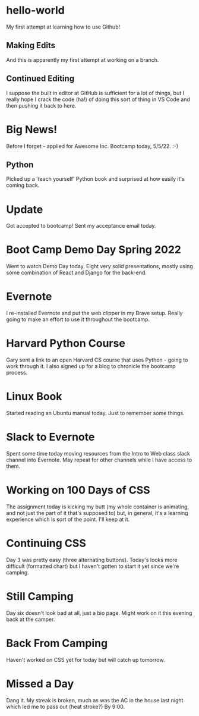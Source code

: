 # hello-world
My first attempt at learning how to use Github!

## Making Edits
And this is apparently my first attempt at working on a branch.

## Continued Editing
I suppose the built in editor at GitHub is sufficient for a lot of things, but I really hope I crack the code (ha!) of doing this sort of thing in VS Code and then pushing it back to here.

# Big News!
Before I forget - applied for Awesome Inc. Bootcamp today, 5/5/22. :-)

## Python
Picked up a 'teach yourself' Python book and surprised at how easily it's coming back.

# Update
Got accepted to bootcamp! Sent my acceptance email today.

# Boot Camp Demo Day Spring 2022
Went to watch Demo Day today. Eight very solid presentations, mostly using some combination of React and Django for the back-end. 

# Evernote
I re-installed Evernote and put the web clipper in my Brave setup. Really going to make an effort to use it throughout the bootcamp.

# Harvard Python Course
Gary sent a link to an open Harvard CS course that uses Python - going to work through it. I also signed up for a blog to chronicle the bootcamp process.

# Linux Book
Started reading an Ubuntu manual today. Just to remember some things.

# Slack to Evernote
Spent some time today moving resources from the Intro to Web class slack channel into Evernote. May repeat for other channels while I have access to them.

# Working on 100 Days of CSS
The assignment today is kicking my butt (my whole container is animating, and not just the part of it that's supposed to) but, in general, it's a learning experience which is sort of the point. I'll keep at it.

# Continuing CSS
Day 3 was pretty easy (three alternating buttons). Today's looks more difficult (formatted chart) but I haven't gotten to start it yet since we're camping. 

# Still Camping
Day six doesn't look bad at all, just a bio page. Might work on it this evening back at the camper.

# Back From Camping
Haven't worked on CSS yet for today but will catch up tomorrow. 

# Missed a Day
Dang it. My streak is broken, much as was the AC in the house last night which led me to pass out (heat stroke?) By 9:00.
